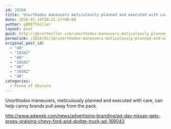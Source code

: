 ```yaml
---
id: 10360
title: 'Unorthodox maneuvers meticulously planned and executed with care&#8230;'
date: 2016-01-18T20:21:17+00:00
author: gBRETTmiller
layout: post
guid: http://gbrettmiller.com/unorthodox-maneuvers-meticulously-planned-and-executed-with-care/
permalink: /2016/01/18/unorthodox-maneuvers-meticulously-planned-and-executed-with-care/
original_post_id:
  - "48"
  - "10342"
  - "48"
  - "10342"
  - "48"
  - "10342"
  - "40"
categories:
  - Pound of Obscure
---
```

Unorthodox maneuvers, meticulously planned and executed with care, can help canny brands pull away from the pack.

http://www.adweek.com/news/advertising-branding/ad-day-nissan-gets-props-praising-chevy-ford-and-dodge-truck-ad-169043